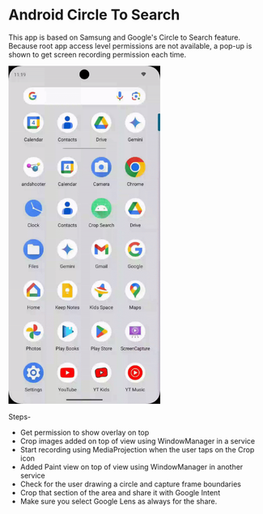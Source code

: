 # Android Circle To Search

This app is based on Samsung and Google's Circle to Search feature. Because root app access level permissions are not available, a pop-up is shown to get screen recording permission each time.


<img src="/CircleToCrop.gif" width="300" height="668"/>


Steps-
- Get permission to show overlay on top
- Crop images added on top of view using WindowManager in a service
- Start recording using MediaProjection when the user taps on the Crop icon
- Added Paint view on top of view using WindowManager in another service
- Check for the user drawing a circle and capture frame boundaries
- Crop that section of the area and share it with Google Intent
- Make sure you select Google Lens as always for the share.
